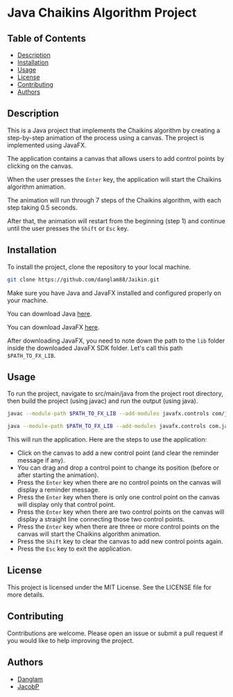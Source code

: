 # Java Chaikins Algorithm Project

## Table of Contents

- [Description](#description)
- [Installation](#installation)
- [Usage](#usage)
- [License](#license)
- [Contributing](#contributing)
- [Authors](#authors)

## Description

This is a Java project that implements the Chaikins algorithm by creating a step-by-step animation of the process using a canvas. The project is implemented using JavaFX.

The application contains a canvas that allows users to add control points by clicking on the canvas.

When the user presses the `Enter` key, the application will start the Chaikins algorithm animation.

The animation will run through 7 steps of the Chaikins algorithm, with each step taking 0.5 seconds.

After that, the animation will restart from the beginning (step 1) and continue until the user presses the `Shift` or `Esc` key.

## Installation

To install the project, clone the repository to your local machine.

```bash
git clone https://github.com/danglam88/Jaikin.git
```

Make sure you have Java and JavaFX installed and configured properly on your machine.

You can download Java [here](https://www.oracle.com/java/technologies/javase-downloads.html).

You can download JavaFX [here](https://gluonhq.com/products/javafx/).

After downloading JavaFX, you need to note down the path to the `lib` folder inside the downloaded JavaFX SDK folder. Let's call this path `$PATH_TO_FX_LIB`.

## Usage

To run the project, navigate to src/main/java from the project root directory, then build the project (using javac) and run the output (using java).

```bash
javac --module-path $PATH_TO_FX_LIB --add-modules javafx.controls com/jaikin/ChaikinsAlgorithm.java
```

```bash
java --module-path $PATH_TO_FX_LIB --add-modules javafx.controls com.jaikin.ChaikinsAlgorithm
```

This will run the application. Here are the steps to use the application:

- Click on the canvas to add a new control point (and clear the reminder message if any).
- You can drag and drop a control point to change its position (before or after starting the animation).
- Press the `Enter` key when there are no control points on the canvas will display a reminder message.
- Press the `Enter` key when there is only one control point on the canvas will display only that control point.
- Press the `Enter` key when there are two control points on the canvas will display a straight line connecting those two control points.
- Press the `Enter` key when there are three or more control points on the canvas will start the Chaikins algorithm animation.
- Press the `Shift` key to clear the canvas to add new control points again.
- Press the `Esc` key to exit the application.

## License

This project is licensed under the MIT License. See the LICENSE file for more details.

## Contributing

Contributions are welcome. Please open an issue or submit a pull request if you would like to help improving the project.

## Authors

- [Danglam](https://github.com/danglam88)
- [JacobP](https://github.com/Jacobpes)
